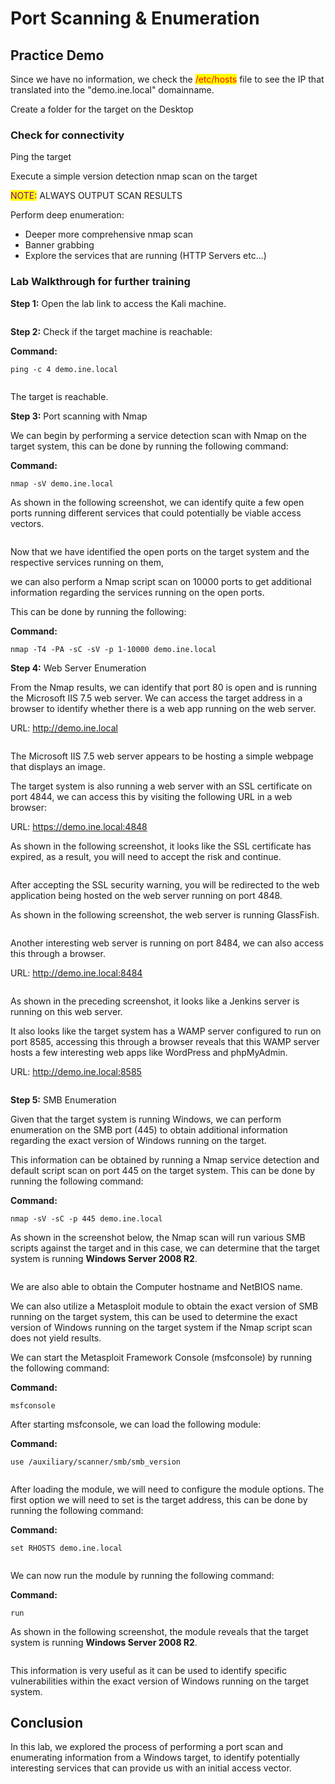 # Port Scanning & Enumeration

## Practice Demo

Since we have no information, we check the <mark style="color:red;">/etc/hosts</mark> file to see the IP that translated into the "demo.ine.local" domainname.

Create a folder for the target on the Desktop

### Check for connectivity

Ping the target

Execute a simple version detection nmap scan on the target

<mark style="color:purple;">NOTE:</mark> ALWAYS OUTPUT SCAN RESULTS

Perform deep enumeration:

* Deeper more comprehensive nmap scan
* Banner grabbing
* Explore the services that are running (HTTP Servers etc...)

### Lab Walkthrough for further training

**Step 1:** Open the lab link to access the Kali machine.

<figure><img src="https://assets.ine.com/lab/learningpath/bc370d0abc6b8024c395b0b00543b3672247731584d5dcc40a82bee88cb3de11.png" alt=""><figcaption></figcaption></figure>

**Step 2:** Check if the target machine is reachable:

**Command:**

```
ping -c 4 demo.ine.local
```

<figure><img src="https://assets.ine.com/lab/learningpath/08b9b707796aca0881da317b6bcea5bf7ce74097afb5416e9f9cdabbdd762941.png" alt=""><figcaption></figcaption></figure>

The target is reachable.

**Step 3:** Port scanning with Nmap

We can begin by performing a service detection scan with Nmap on the target system, this can be done by running the following command:

**Command:**

```
nmap -sV demo.ine.local
```

As shown in the following screenshot, we can identify quite a few open ports running different services that could potentially be viable access vectors.

<figure><img src="https://assets.ine.com/lab/learningpath/348caf2d8e6be9e08f332ee8ee2b33d4c177e0967e43cbf4c1822bb3093bc9e9.png" alt=""><figcaption></figcaption></figure>

Now that we have identified the open ports on the target system and the respective services running on them,

we can also perform a Nmap script scan on 10000 ports to get additional information regarding the services running on the open ports.

This can be done by running the following:

**Command:**

```
nmap -T4 -PA -sC -sV -p 1-10000 demo.ine.local
```

**Step 4:** Web Server Enumeration

From the Nmap results, we can identify that port 80 is open and is running the Microsoft IIS 7.5 web server. We can access the target address in a browser to identify whether there is a web app running on the web server.

URL: http://demo.ine.local

<figure><img src="https://assets.ine.com/lab/learningpath/2fdd1c657fdbbc0982301220134898be8a80a7ba673a1fe2de3618931e930d34.png" alt=""><figcaption></figcaption></figure>

The Microsoft IIS 7.5 web server appears to be hosting a simple webpage that displays an image.

The target system is also running a web server with an SSL certificate on port 4844, we can access this by visiting the following URL in a web browser:

URL: https://demo.ine.local:4848

As shown in the following screenshot, it looks like the SSL certificate has expired, as a result, you will need to accept the risk and continue.

<figure><img src="https://assets.ine.com/lab/learningpath/bc4780e5d8db9c3da60f50275426bb4a0d47219fa820df0e326e768a69a51ada.png" alt=""><figcaption></figcaption></figure>

After accepting the SSL security warning, you will be redirected to the web application being hosted on the web server running on port 4848.

As shown in the following screenshot, the web server is running GlassFish.

<figure><img src="https://assets.ine.com/lab/learningpath/7f120dc1afa73f166ad641703b5e78cadc396e771ae7d2859e7f1249c712326a.png" alt=""><figcaption></figcaption></figure>

Another interesting web server is running on port 8484, we can also access this through a browser.

URL: http://demo.ine.local:8484

<figure><img src="https://assets.ine.com/lab/learningpath/fcd903e41b18102ba208b9a86fc22113b53fb6b4396db4870f155425e426a427.png" alt=""><figcaption></figcaption></figure>

As shown in the preceding screenshot, it looks like a Jenkins server is running on this web server.

It also looks like the target system has a WAMP server configured to run on port 8585, accessing this through a browser reveals that this WAMP server hosts a few interesting web apps like WordPress and phpMyAdmin.

URL: http://demo.ine.local:8585

<figure><img src="https://assets.ine.com/lab/learningpath/a710d4bca4930ab32b4540051e0e3f0a7c9a2a8eaf2a6e21542bc1b86404a807.png" alt=""><figcaption></figcaption></figure>

**Step 5:** SMB Enumeration

Given that the target system is running Windows, we can perform enumeration on the SMB port (445) to obtain additional information regarding the exact version of Windows running on the target.

This information can be obtained by running a Nmap service detection and default script scan on port 445 on the target system. This can be done by running the following command:

**Command:**

```
nmap -sV -sC -p 445 demo.ine.local
```

As shown in the screenshot below, the Nmap scan will run various SMB scripts against the target and in this case, we can determine that the target system is running **Windows Server 2008 R2**.

<figure><img src="https://assets.ine.com/lab/learningpath/b46a13771231645e1770e417218f54ed5c637a902cc1dd76049bf575873fb90d.png" alt=""><figcaption></figcaption></figure>

We are also able to obtain the Computer hostname and NetBIOS name.

We can also utilize a Metasploit module to obtain the exact version of SMB running on the target system, this can be used to determine the exact version of Windows running on the target system if the Nmap script scan does not yield results.

We can start the Metasploit Framework Console (msfconsole) by running the following command:

**Command:**

```
msfconsole
```

After starting msfconsole, we can load the following module:

**Command:**

```
use /auxiliary/scanner/smb/smb_version
```

<figure><img src="https://assets.ine.com/lab/learningpath/336b539a218277b59e6747977e9bb352ad7b92c41be3fd06eeb41ebe89dc9bae.png" alt=""><figcaption></figcaption></figure>

After loading the module, we will need to configure the module options. The first option we will need to set is the target address, this can be done by running the following command:

**Command:**

```
set RHOSTS demo.ine.local
```

<figure><img src="https://assets.ine.com/lab/learningpath/18ce67d9cde7c6e88e6b371fca62dab89e01d4d1b1f428229cf36a64a1b417d4.png" alt=""><figcaption></figcaption></figure>

We can now run the module by running the following command:

**Command:**

```
run
```

As shown in the following screenshot, the module reveals that the target system is running **Windows Server 2008 R2**.

<figure><img src="https://assets.ine.com/lab/learningpath/b505918aca8aa1271412cd3a6eb4a8ab4eb72ccb70286e71290b9867d92f4cd6.png" alt=""><figcaption></figcaption></figure>

This information is very useful as it can be used to identify specific vulnerabilities within the exact version of Windows running on the target system.

## Conclusion

In this lab, we explored the process of performing a port scan and enumerating information from a Windows target, to identify potentially interesting services that can provide us with an initial access vector.

